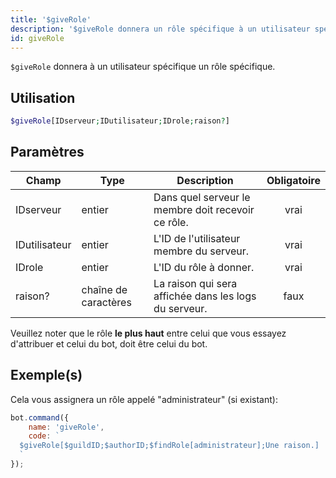 ```yaml
---
title: '$giveRole'
description: '$giveRole donnera un rôle spécifique à un utilisateur spécifique.'
id: giveRole
---
```


`$giveRole` donnera à un utilisateur spécifique un rôle spécifique.

## Utilisation

```php
$giveRole[IDserveur;IDutilisateur;IDrole;raison?]
```

## Paramètres

| Champ         | Type                 | Description                                           | Obligatoire |
| ------------- | -------------------- | ----------------------------------------------------- |:-----------:|
| IDserveur     | entier               | Dans quel serveur le membre doit recevoir ce rôle.    |    vrai     |
| IDutilisateur | entier               | L'ID de l'utilisateur membre du serveur.              |    vrai     |
| IDrole        | entier               | L'ID du rôle à donner.                                |    vrai     |
| raison?       | chaîne de caractères | La raison qui sera affichée dans les logs du serveur. |    faux     |

Veuillez noter que le rôle **le plus haut** entre celui que vous essayez d'attribuer et celui du bot, doit être celui du bot.

## Exemple(s)

Cela vous assignera un rôle appelé "administrateur" (si existant):

```javascript
bot.command({
    name: 'giveRole',
    code: `
  $giveRole[$guildID;$authorID;$findRole[administrateur];Une raison.]
  `
});
```